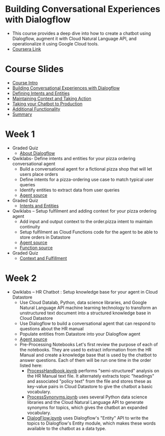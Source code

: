 # Building Conversational Experiences with Dialogflow
* This course provides a deep dive into how to create a chatbot using Dialogflow, augment it with Cloud Natural Language API, and operationalize it using Google Cloud tools.
* [Coursera Link](https://www.coursera.org/learn/conversational-experiences-dialogflow/)

# Course Slides
* [Course Intro](course_slides/0_%20Course%20Intro.pdf)
* [Building Conversational Experiences with Dialogflow](course_slides/1_%20Building%20Conversational%20Experiences%20with%20Dialogflow.pdf)
* [Defining Intents and Entities](course_slides/2_%20Defining%20Intents%20and%20Entities.pdf)
* [Maintaining Context and Taking Action](course_slides/3_%20Maintaining%20Context%20and%20Taking%20Action.pdf)
* [Taking your Chatbot to Production](course_slides/4_%20Taking%20your%20Chatbot%20to%20Production.pdf)
* [Additional Functionality](course_slides/5_%20Additional%20Functionality.pdf)
* [Summary](course_slides/6_%20Summary.pdf)

# Week 1
* Graded Quiz
  - [About Dialogflow](/images/Graded_Quiz_About_Dialogflow.png)
* Qwiklabs- Define intents and entities for your pizza ordering conversational agent
  - Build a conversational agent for a fictional pizza shop that will let users place orders
  - Define intents for a pizza-ordering use case to match typical user queries
  - Identify entities to extract data from user queries
  - [Agent source](qwiklabs/PizzaBot_Lab1.zip)
* Graded Quiz
  - [Intents and Entities](/images/Graded_Quiz_Intents_and_Entities.png)
* Qwiklabs – Setup fulfilment and adding context for your pizza ordering agent
  - Add input and output context to the order.pizza intent to maintain continuity
  - Setup fulfilment as Cloud Functions code for the agent to be able to store orders in Datastore
  - [Agent source](qwiklabs/PizzaBot_Lab2.zip)
  - [Function source](qwiklabs/function-source_Lab2.zip)
* Graded Quiz
  - [Context and Fulfillment](/images/Graded_Quiz_Context_and_Fulfillment.png)
  
# Week 2
* Qwiklabs – HR Chatbot : Setup knowledge base for your agent in Cloud Datastore
  - Use Cloud Datalab, Python, data science libraries, and Google Natural Language API machine learning technology to transform an unstructured text document into a structured knowledge base in Cloud Datastore
  - Use Dialogflow to build a conversational agent that can respond to questions about the HR manual
  - Populate entities from Datastore into your Dialogflow agent
  - [Agent source](qwiklabs/HR_ChatBot_Lab3.zip)
  - Pre-Processing Notebooks
    Let's first review the purpose of each of the notebooks. They are used to extract information from the HR Manual and create a knowledge base that is used by the chatbot to answer questions. Each of them will be run one time in the order listed here:
    - [ProcessHandbook.ipynb](qwiklabs/ProcessHandbook.ipynb) performs "semi-structured" analysis on the HR Manual text file. It alternately extracts topic "headings" and associated "policy text" from the file and stores these as key-value pairs in Cloud Datastore to give the chatbot a basic vocabulary.
    - [ProcessSynonyms.ipynb](qwiklabs/ProcessSynonyms.ipynb) uses several Python data science libraries and the Cloud Natural Language API to generate synonyms for topics, which gives the chatbot an expanded vocabulary.
    - [DialogFlow.ipynb](qwiklabs/DialogFlow.ipynb) uses Dialogflow's "Entity" API to write the topics to Dialogflow's Entity module, which makes these words available to the chatbot as a data type.
  
